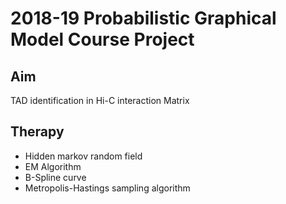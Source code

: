 # 2018-19 Probabilistic Graphical Model Course Project

## Aim

TAD identification in Hi-C interaction Matrix

## Therapy

- Hidden markov random field
- EM Algorithm
- B-Spline curve
- Metropolis-Hastings sampling algorithm
